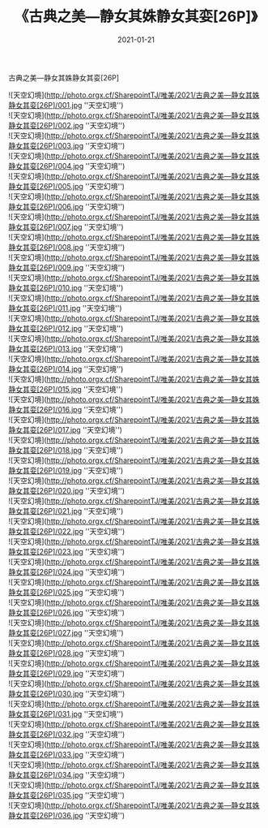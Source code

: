 ﻿---
layout: post
title:  《古典之美—静女其姝静女其娈[26P]》
date:   2021-01-21
img: http://photo.orgx.cf/SharepointTJ/唯美/2021/古典之美—静女其姝静女其娈[26P]/000.jpg
categories: [美女, 清纯, 唯美]
---

古典之美—静女其姝静女其娈[26P]



![天空幻境](http://photo.orgx.cf/SharepointTJ/唯美/2021/古典之美—静女其姝静女其娈[26P]/001.jpg ''天空幻境'') <br>
![天空幻境](http://photo.orgx.cf/SharepointTJ/唯美/2021/古典之美—静女其姝静女其娈[26P]/002.jpg ''天空幻境'') <br>
![天空幻境](http://photo.orgx.cf/SharepointTJ/唯美/2021/古典之美—静女其姝静女其娈[26P]/003.jpg ''天空幻境'') <br>
![天空幻境](http://photo.orgx.cf/SharepointTJ/唯美/2021/古典之美—静女其姝静女其娈[26P]/004.jpg ''天空幻境'') <br>
![天空幻境](http://photo.orgx.cf/SharepointTJ/唯美/2021/古典之美—静女其姝静女其娈[26P]/005.jpg ''天空幻境'') <br>
![天空幻境](http://photo.orgx.cf/SharepointTJ/唯美/2021/古典之美—静女其姝静女其娈[26P]/006.jpg ''天空幻境'') <br>
![天空幻境](http://photo.orgx.cf/SharepointTJ/唯美/2021/古典之美—静女其姝静女其娈[26P]/007.jpg ''天空幻境'') <br>
![天空幻境](http://photo.orgx.cf/SharepointTJ/唯美/2021/古典之美—静女其姝静女其娈[26P]/008.jpg ''天空幻境'') <br>
![天空幻境](http://photo.orgx.cf/SharepointTJ/唯美/2021/古典之美—静女其姝静女其娈[26P]/009.jpg ''天空幻境'') <br>
![天空幻境](http://photo.orgx.cf/SharepointTJ/唯美/2021/古典之美—静女其姝静女其娈[26P]/010.jpg ''天空幻境'') <br>
![天空幻境](http://photo.orgx.cf/SharepointTJ/唯美/2021/古典之美—静女其姝静女其娈[26P]/011.jpg ''天空幻境'') <br>
![天空幻境](http://photo.orgx.cf/SharepointTJ/唯美/2021/古典之美—静女其姝静女其娈[26P]/012.jpg ''天空幻境'') <br>
![天空幻境](http://photo.orgx.cf/SharepointTJ/唯美/2021/古典之美—静女其姝静女其娈[26P]/013.jpg ''天空幻境'') <br>
![天空幻境](http://photo.orgx.cf/SharepointTJ/唯美/2021/古典之美—静女其姝静女其娈[26P]/014.jpg ''天空幻境'') <br>
![天空幻境](http://photo.orgx.cf/SharepointTJ/唯美/2021/古典之美—静女其姝静女其娈[26P]/015.jpg ''天空幻境'') <br>
![天空幻境](http://photo.orgx.cf/SharepointTJ/唯美/2021/古典之美—静女其姝静女其娈[26P]/016.jpg ''天空幻境'') <br>
![天空幻境](http://photo.orgx.cf/SharepointTJ/唯美/2021/古典之美—静女其姝静女其娈[26P]/017.jpg ''天空幻境'') <br>
![天空幻境](http://photo.orgx.cf/SharepointTJ/唯美/2021/古典之美—静女其姝静女其娈[26P]/018.jpg ''天空幻境'') <br>
![天空幻境](http://photo.orgx.cf/SharepointTJ/唯美/2021/古典之美—静女其姝静女其娈[26P]/019.jpg ''天空幻境'') <br>
![天空幻境](http://photo.orgx.cf/SharepointTJ/唯美/2021/古典之美—静女其姝静女其娈[26P]/020.jpg ''天空幻境'') <br>
![天空幻境](http://photo.orgx.cf/SharepointTJ/唯美/2021/古典之美—静女其姝静女其娈[26P]/021.jpg ''天空幻境'') <br>
![天空幻境](http://photo.orgx.cf/SharepointTJ/唯美/2021/古典之美—静女其姝静女其娈[26P]/022.jpg ''天空幻境'') <br>
![天空幻境](http://photo.orgx.cf/SharepointTJ/唯美/2021/古典之美—静女其姝静女其娈[26P]/023.jpg ''天空幻境'') <br>
![天空幻境](http://photo.orgx.cf/SharepointTJ/唯美/2021/古典之美—静女其姝静女其娈[26P]/024.jpg ''天空幻境'') <br>
![天空幻境](http://photo.orgx.cf/SharepointTJ/唯美/2021/古典之美—静女其姝静女其娈[26P]/025.jpg ''天空幻境'') <br>
![天空幻境](http://photo.orgx.cf/SharepointTJ/唯美/2021/古典之美—静女其姝静女其娈[26P]/026.jpg ''天空幻境'') <br>
![天空幻境](http://photo.orgx.cf/SharepointTJ/唯美/2021/古典之美—静女其姝静女其娈[26P]/027.jpg ''天空幻境'') <br>
![天空幻境](http://photo.orgx.cf/SharepointTJ/唯美/2021/古典之美—静女其姝静女其娈[26P]/028.jpg ''天空幻境'') <br>
![天空幻境](http://photo.orgx.cf/SharepointTJ/唯美/2021/古典之美—静女其姝静女其娈[26P]/029.jpg ''天空幻境'') <br>
![天空幻境](http://photo.orgx.cf/SharepointTJ/唯美/2021/古典之美—静女其姝静女其娈[26P]/030.jpg ''天空幻境'') <br>
![天空幻境](http://photo.orgx.cf/SharepointTJ/唯美/2021/古典之美—静女其姝静女其娈[26P]/031.jpg ''天空幻境'') <br>
![天空幻境](http://photo.orgx.cf/SharepointTJ/唯美/2021/古典之美—静女其姝静女其娈[26P]/032.jpg ''天空幻境'') <br>
![天空幻境](http://photo.orgx.cf/SharepointTJ/唯美/2021/古典之美—静女其姝静女其娈[26P]/033.jpg ''天空幻境'') <br>
![天空幻境](http://photo.orgx.cf/SharepointTJ/唯美/2021/古典之美—静女其姝静女其娈[26P]/034.jpg ''天空幻境'') <br>
![天空幻境](http://photo.orgx.cf/SharepointTJ/唯美/2021/古典之美—静女其姝静女其娈[26P]/035.jpg ''天空幻境'') <br>
![天空幻境](http://photo.orgx.cf/SharepointTJ/唯美/2021/古典之美—静女其姝静女其娈[26P]/036.jpg ''天空幻境'') <br>